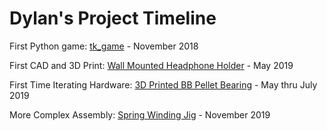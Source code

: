 # Dylan's Project Timeline
First Python game: [tk_game](https://github.com/RohauerRobotics/project_timeline/tree/main/tk_game) - November 2018

First CAD and 3D Print: [Wall Mounted Headphone Holder](https://github.com/RohauerRobotics/project_timeline/tree/main/headphone_holder) - May 2019

First Time Iterating Hardware: [3D Printed BB Pellet Bearing](https://github.com/RohauerRobotics/project_timeline/tree/main/bb_pellet_bearings) - May thru July 2019

More Complex Assembly: [Spring Winding Jig](https://github.com/RohauerRobotics/project_timeline/tree/main/spring_winding_jig) - November 2019

